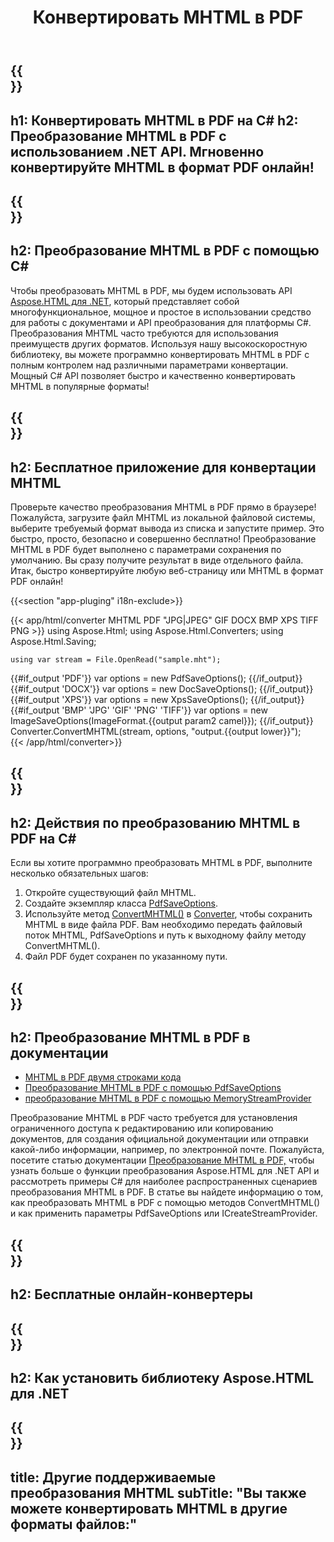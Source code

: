 ﻿---
translation: true
template: /templates/_template-conversion-child.md
title: Конвертировать MHTML в PDF
description: Конвертировать MHTML в PDF на C#. Легко используйте API в любом приложении .NET. Попробуйте онлайн-конвертер MHTML в PDF бесплатно!
url: /net/conversion/mhtml-to-pdf/
family: html
platformtag: net
feature: conversion
informat: MHTML
outformat: PDF
otherformats: DOCX XPS GIF JPEG PNG TIFF BMP
---

{{<section banner>}}
---
h1: Конвертировать MHTML в PDF на C#
h2: Преобразование MHTML в PDF с использованием .NET API. Мгновенно конвертируйте MHTML в формат PDF онлайн!
---

{{<section overview>}}
---
h2: Преобразование MHTML в PDF с помощью C#
---

Чтобы преобразовать MHTML в PDF, мы будем использовать API [Aspose.HTML для .NET](https://products.aspose.com/html/net/), который представляет собой многофункциональное, мощное и простое в использовании средство для работы с документами и API преобразования для платформы C#. Преобразования MHTML часто требуются для использования преимуществ других форматов. Используя нашу высокоскоростную библиотеку, вы можете программно конвертировать MHTML в PDF с полным контролем над различными параметрами конвертации. Мощный C# API позволяет быстро и качественно конвертировать MHTML в популярные форматы!

{{<section demos>}}
---
h2: Бесплатное приложение для конвертации MHTML
---

Проверьте качество преобразования MHTML в PDF прямо в браузере! Пожалуйста, загрузите файл MHTML из локальной файловой системы, выберите требуемый формат вывода из списка и запустите пример. Это быстро, просто, безопасно и совершенно бесплатно! Преобразование MHTML в PDF будет выполнено с параметрами сохранения по умолчанию. Вы сразу получите результат в виде отдельного файла. Итак, быстро конвертируйте любую веб-страницу или MHTML в формат PDF онлайн!

{{<section "app-pluging" i18n-exclude>}}

{{< app/html/converter MHTML PDF "JPG|JPEG" GIF DOCX BMP XPS TIFF PNG >}}
using Aspose.Html;
using Aspose.Html.Converters;
using Aspose.Html.Saving;

    using var stream = File.OpenRead("sample.mht");
{{#if_output 'PDF'}}
    var options = new PdfSaveOptions();
{{/if_output}}
{{#if_output 'DOCX'}}
    var options = new DocSaveOptions();
{{/if_output}}
{{#if_output 'XPS'}}
    var options = new XpsSaveOptions();
{{/if_output}}
{{#if_output 'BMP' 'JPG' 'GIF' 'PNG' 'TIFF'}}
    var options = new ImageSaveOptions(ImageFormat.{{output param2 camel}});
{{/if_output}}
    Converter.ConvertMHTML(stream, options, "output.{{output lower}}");   
{{< /app/html/converter>}} 


{{<section steps>}}
---
h2: Действия по преобразованию MHTML в PDF на C#
---

Если вы хотите программно преобразовать MHTML в PDF, выполните несколько обязательных шагов:
1. Откройте существующий файл MHTML.
1. Создайте экземпляр класса [PdfSaveOptions](https://apireference.aspose.com/html/net/aspose.html.saving/pdfsaveoptions).
1. Используйте метод [ConvertMHTML()](https://apireference.aspose.com/html/net/aspose.html.converters.converter/convertmhtml/methods/29) в [Converter](https://apireference.aspose.com/html/net/aspose.html.converters/converter), чтобы сохранить MHTML в виде файла PDF. Вам необходимо передать файловый поток MHTML, PdfSaveOptions и путь к выходному файлу методу ConvertMHTML().
1. Файл PDF будет сохранен по указанному пути.

{{<section documentation>}}
---
h2: Преобразование MHTML в PDF в документации
---

  - <a href="https://docs.aspose.com/html/net/converting-between-formats/mhtml-to-pdf/#mhtml-to-pdf-by-two-lines-of-code" target="_blank">MHTML в PDF двумя строками кода</a>
  - <a href="https://docs.aspose.com/html/net/converting-between-formats/mhtml-to-pdf/#convert-mhtml-to-pdf-using-pdfsaveoptions" target="_blank" >Преобразование MHTML в PDF с помощью PdfSaveOptions</a>
  - <a href="https://docs.aspose.com/html/net/converting-between-formats/mhtml-to-pdf/#output-stream-providers" target="_blank">преобразование MHTML в PDF с помощью MemoryStreamProvider</a>

Преобразование MHTML в PDF часто требуется для установления ограниченного доступа к редактированию или копированию документов, для создания официальной документации или отправки какой-либо информации, например, по электронной почте. Пожалуйста, посетите статью документации [Преобразование MHTML в PDF,](https://docs.aspose.com/html/net/converting-between-formats/mhtml-to-pdf/) чтобы узнать больше о функции преобразования Aspose.HTML для .NET API и рассмотреть примеры C# для наиболее распространенных сценариев преобразования MHTML в PDF. В статье вы найдете информацию о том, как преобразовать MHTML в PDF с помощью методов ConvertMHTML() и как применить параметры PdfSaveOptions или ICreateStreamProvider.

{{<section online-converters>}}
---
h2: Бесплатные онлайн-конвертеры
---

{{<section get-started>}}
---
h2: Как установить библиотеку Aspose.HTML для .NET
---

{{<section other-conversions>}}
---
title: Другие поддерживаемые преобразования MHTML
subTitle: "Вы также можете конвертировать MHTML в другие форматы файлов:"
---